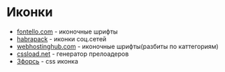 # Иконки

* [fontello.com](http://fontello.com/) - иконочные шрифты
* [habrapack](./icons/habrapack.zip) - иконки соц.сетей
* [webhostinghub.com](http://www.webhostinghub.com/glyphs/) - иконочные шрифты(разбиты по каттегориям)
* [cssload.net](http://cssload.net/) - генератор прелоадеров
* [3форсь](./icons/triforce.zip) - css иконка